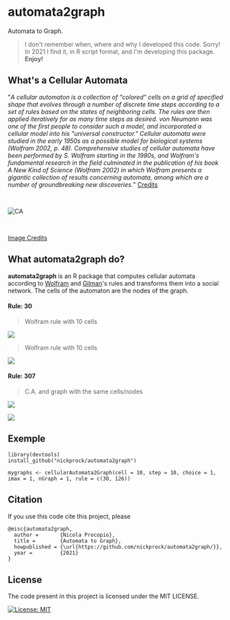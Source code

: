 # automata2graph

Automata to Graph.

>I don't remember when, where and why I developed this code. Sorry!
>In 2021 I find it, in R script format, and I'm developing this package.
>**Enjoy!**

## What's a Cellular Automata

"*A cellular automaton is a collection of "colored" cells on a grid of specified shape that evolves through a number of discrete time steps according to a set of rules based on the states of neighboring cells. The rules are then applied iteratively for as many time steps as desired. von Neumann was one of the first people to consider such a model, and incorporated a cellular model into his "universal constructor." Cellular automata were studied in the early 1950s as a possible model for biological systems (Wolfram 2002, p. 48). Comprehensive studies of cellular automata have been performed by S. Wolfram starting in the 1980s, and Wolfram's fundamental research in the field culminated in the publication of his book A New Kind of Science (Wolfram 2002) in which Wolfram presents a gigantic collection of results concerning automata, among which are a number of groundbreaking new discoveries.*" 
[Credits](https://mathworld.wolfram.com/CellularAutomaton.html)

<br>

![CA](https://i.ibb.co/M27q46W/automatons.jpg)

<br>

[Image Credits](https://javascript.christmas/2019/22)

## What automata2graph do?

**automata2graph** is an R package that computes cellular automata according to [Wolfram](https://en.wikipedia.org/wiki/Stephen_Wolfram) and [Gilman](https://scholar.google.com/citations?user=Y3JQXbAAAAAJ&hl=en)'s rules and transforms them into a social network. The cells of the automaton are the nodes of the graph.

#### Rule: 30
> Wolfram rule with 10 cells

![](https://i.imgur.com/er7guNp.png)

> Wolfram rule with 10 cells

![](https://i.imgur.com/ItxFjYN.png)

#### Rule: 307

> C.A. and graph with the same cells/nodes

![](https://i.imgur.com/hsnm8cy.png)

![](https://i.imgur.com/3C9GoOo.png)


## Exemple

```
library(devtools)
install_github("nickprock/automata2graph")

mygraphs <- cellularAutomata2Graph(cell = 10, step = 10, choice = 1, imax = 1, nGraph = 1, rule = c(30, 126))
```

## Citation

If you use this code cite this project, please

```
@misc{automata2graph,
  author =       {Nicola Procopio},
  title =        {Automata to Graph},
  howpublished = {\url{https://github.com/nickprock/automata2graph/}},
  year =         {2021}
}
```

License
---

The code present in this project is licensed under the MIT LICENSE.

[![License: MIT](https://img.shields.io/badge/License-MIT-yellow.svg)](https://opensource.org/licenses/MIT)
